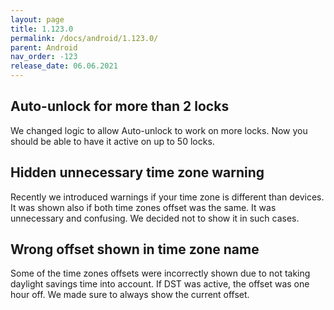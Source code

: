 ```yaml
---
layout: page
title: 1.123.0
permalink: /docs/android/1.123.0/
parent: Android
nav_order: -123
release_date: 06.06.2021
---
```


## Auto-unlock for more than 2 locks
We changed logic to allow Auto-unlock to work on more locks. Now you should be able to have it active on up to 50 locks.

## Hidden unnecessary time zone warning
Recently we introduced warnings if your time zone is different than devices. It was shown also if both time zones offset was the same. It was unnecessary and confusing. We decided not to show it in such cases.

## Wrong offset shown in time zone name
Some of the time zones offsets were incorrectly shown due to not taking daylight savings time into account. If DST was active, the offset was one hour off. We made sure to always show the current offset.
